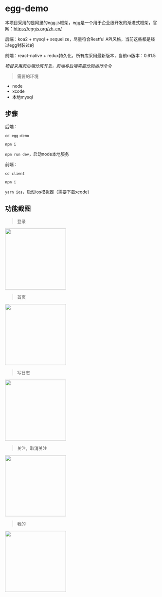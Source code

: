 # egg-demo
本项目采用的是阿里的egg.js框架，egg是一个用于企业级开发的渐进式框架，官网：<https://eggjs.org/zh-cn/>

后端：koa2 + mysql + sequelize，尽量符合Restful API风格，当前这些都是经过egg封装过的

前端：react-native + redux持久化，所有库采用最新版本，当前rn版本：0.61.5

_项目采用前后端分离开发，前端与后端需要分别运行命令_

>需要的环境
* node
* xcode
* 本地mysql

## 步骤

后端：

`cd egg-demo` 

`npm i` 

`npm run dev`，启动node本地服务

前端：

`cd client` 

`npm i` 

`yarn ios`，启动ios模拟器（需要下载xcode）

## 功能截图

>登录
<img src="http://q7w4bz19x.bkt.clouddn.com/image/egg1.gif" width="200px">

>首页
<img src="http://q7w4bz19x.bkt.clouddn.com/image/egg2.gif" width="200px">

>写日志
<img src="http://q7w4bz19x.bkt.clouddn.com/image/egg3.gif" width="200px">

>关注，取消关注
<img src="http://q7w4bz19x.bkt.clouddn.com/image/egg4.gif" width="200px">

>我的
<img src="http://q7w4bz19x.bkt.clouddn.com/image/egg5.gif" width="200px">
